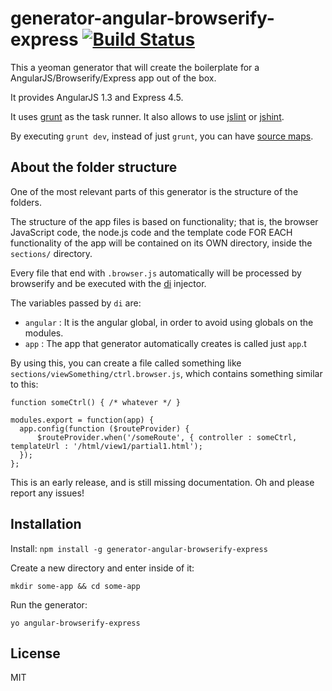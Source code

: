 # generator-angular-browserify-express [![Build Status](https://secure.travis-ci.org/chris-l/generator-angular-browserify-express.png?branch=master)](https://travis-ci.org/chris-l/generator-angular-browserify-express)

This a yeoman generator that will create the boilerplate for a AngularJS/Browserify/Express app out of the box.

It provides AngularJS 1.3 and Express 4.5.

It uses [grunt](http://gruntjs.com) as the task runner. It also allows to use [jslint](http://www.jslint.com) or [jshint](http://jshint.com).

By executing `grunt dev`, instead of just `grunt`, you can have [source maps](http://www.html5rocks.com/en/tutorials/developertools/sourcemaps/).

## About the folder structure

One of the most relevant parts of this generator is the structure of the folders.

The structure of the app files is based on functionality; that is, the browser JavaScript code, the node.js code and the template code FOR EACH functionality of the app will be contained on its OWN directory, inside the `sections/` directory.

Every file that end with `.browser.js` automatically will be processed by browserify and be executed with the [di](https://github.com/vojtajina/node-di) injector.

The variables passed by `di` are:
* `angular` : It is the angular global, in order to avoid using globals on the modules.
* `app` : The app that generator automatically creates is called just `app`.t

By using this, you can create a file called something like `sections/viewSomething/ctrl.browser.js`, which contains something similar to this:

```
function someCtrl() { /* whatever */ }

modules.export = function(app) {
  app.config(function ($routeProvider) {
      $routeProvider.when('/someRoute', { controller : someCtrl, templateUrl : '/html/view1/partial1.html');
  });
};
```

This is an early release, and is still missing documentation. Oh and please report any issues!

## Installation

Install: `npm install -g generator-angular-browserify-express`

Create a new directory and enter inside of it:
```
mkdir some-app && cd some-app
```

Run the generator: 
```
yo angular-browserify-express
```


## License

MIT
